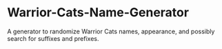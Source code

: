 # Warrior-Cats-Name-Generator
A generator to randomize Warrior Cats names, appearance, and possibly search for suffixes and prefixes.
